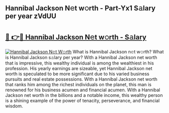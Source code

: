 ## Hannibal Jackson N𝚎t w𝚘rth - Part-Yx1 S𝚊lary per year zVdUU

# <h2><a href="http://gc4b9ki.nevu.top/?p=Hannibal+Jackson">🔗 👉🔴 Hannibal Jackson N𝚎t w𝚘rth - S𝚊lary</a></h2>

[![Hannibal Jackson N𝚎t W𝚘rth](https://i.imgur.com/Oavwk0R.jpeg)](http://gc4b9ki.nevu.top/?p=Hannibal+Jackson)
What is Hannibal Jackson n𝚎t w𝚘rth? What is Hannibal Jackson s𝚊lary per year?
With a Hannibal Jackson net worth that is impressive, this wealthy individual is among the wealthiest in his profession. His yearly earnings are sizeable, yet Hannibal Jackson net worth is speculated to be more significant due to his varied business pursuits and real estate possessions. With a Hannibal Jackson net worth that ranks him among the richest individuals on the planet, this man is renowned for his business acumen and financial acumen. With a Hannibal Jackson net worth in the billions and a notable income, this wealthy person is a shining example of the power of tenacity, perseverance, and financial wisdom.
